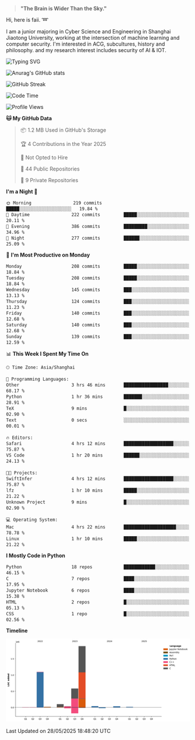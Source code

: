 > **"The Brain is Wider Than the Sky."**

  Hi, here is faii. :loop:  
  
  I am a junior majoring in Cyber Science and Engineering in Shanghai Jiaotong University, working at the intersection
  of machine learning and computer security. I'm interested in ACG, subcultures, history and philosophy. and my research interest includes security of AI & IOT.

![Typing SVG](https://readme-typing-svg.demolab.com/?lines=Any+sufficiently+advanced+technology+is+indistinguishable+from+magic;On+my+way+to+be+a+*magician*)

![Anurag's GitHub stats](https://github-readme-stats.vercel.app/api?username=faiimea)

![GitHub Streak](https://streak-stats.demolab.com/?user=faiimea)

<!--START_SECTION:waka-->
![Code Time](http://img.shields.io/badge/Code%20Time-788%20hrs%2032%20mins-blue)

![Profile Views](http://img.shields.io/badge/Profile%20Views-0-blue)

**🐱 My GitHub Data** 

> 📦 1.2 MB Used in GitHub's Storage 
 > 
> 🏆 4 Contributions in the Year 2025
 > 
> 🚫 Not Opted to Hire
 > 
> 📜 44 Public Repositories 
 > 
> 🔑 9 Private Repositories 
 > 
**I'm a Night 🦉** 

```text
🌞 Morning                219 commits         █████░░░░░░░░░░░░░░░░░░░░   19.84 % 
🌆 Daytime                222 commits         █████░░░░░░░░░░░░░░░░░░░░   20.11 % 
🌃 Evening                386 commits         █████████░░░░░░░░░░░░░░░░   34.96 % 
🌙 Night                  277 commits         ██████░░░░░░░░░░░░░░░░░░░   25.09 % 
```
📅 **I'm Most Productive on Monday** 

```text
Monday                   208 commits         █████░░░░░░░░░░░░░░░░░░░░   18.84 % 
Tuesday                  208 commits         █████░░░░░░░░░░░░░░░░░░░░   18.84 % 
Wednesday                145 commits         ███░░░░░░░░░░░░░░░░░░░░░░   13.13 % 
Thursday                 124 commits         ███░░░░░░░░░░░░░░░░░░░░░░   11.23 % 
Friday                   140 commits         ███░░░░░░░░░░░░░░░░░░░░░░   12.68 % 
Saturday                 140 commits         ███░░░░░░░░░░░░░░░░░░░░░░   12.68 % 
Sunday                   139 commits         ███░░░░░░░░░░░░░░░░░░░░░░   12.59 % 
```


📊 **This Week I Spent My Time On** 

```text
🕑︎ Time Zone: Asia/Shanghai

💬 Programming Languages: 
Other                    3 hrs 46 mins       █████████████████░░░░░░░░   68.17 % 
Python                   1 hr 36 mins        ███████░░░░░░░░░░░░░░░░░░   28.91 % 
TeX                      9 mins              █░░░░░░░░░░░░░░░░░░░░░░░░   02.90 % 
Text                     0 secs              ░░░░░░░░░░░░░░░░░░░░░░░░░   00.01 % 

🔥 Editors: 
Safari                   4 hrs 12 mins       ███████████████████░░░░░░   75.87 % 
VS Code                  1 hr 20 mins        ██████░░░░░░░░░░░░░░░░░░░   24.13 % 

🐱‍💻 Projects: 
SwiftInfer               4 hrs 12 mins       ███████████████████░░░░░░   75.87 % 
lfz                      1 hr 10 mins        █████░░░░░░░░░░░░░░░░░░░░   21.22 % 
Unknown Project          9 mins              █░░░░░░░░░░░░░░░░░░░░░░░░   02.90 % 

💻 Operating System: 
Mac                      4 hrs 22 mins       ████████████████████░░░░░   78.78 % 
Linux                    1 hr 10 mins        █████░░░░░░░░░░░░░░░░░░░░   21.22 % 
```

**I Mostly Code in Python** 

```text
Python                   18 repos            ████████████░░░░░░░░░░░░░   46.15 % 
C                        7 repos             ████░░░░░░░░░░░░░░░░░░░░░   17.95 % 
Jupyter Notebook         6 repos             ████░░░░░░░░░░░░░░░░░░░░░   15.38 % 
HTML                     2 repos             █░░░░░░░░░░░░░░░░░░░░░░░░   05.13 % 
CSS                      1 repo              █░░░░░░░░░░░░░░░░░░░░░░░░   02.56 % 
```



**Timeline**

![Lines of Code chart](https://raw.githubusercontent.com/faiimea/faiimea/main/assets/bar_graph.png)


 Last Updated on 28/05/2025 18:48:20 UTC
<!--END_SECTION:waka-->
